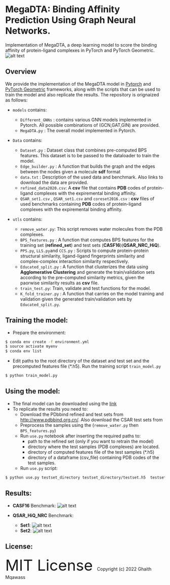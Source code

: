 # MegaDTA: Binding Affinity Prediction Using Graph Neural Networks.
Implementation of MegaDTA, a deep learning model to score the binding affinity of protein-ligand complexes in PyTorch and PyTorch Geometric.
![alt text](https://github.com/ghaith-mq/MegaDTA/blob/main/MegaDTA.png)

## Overview

We provide the implementation of the MegaDTA model in [Pytorch](https://github.com/pytorch/pytorch) and [PyTorch Geometric](https://pytorch-geometric.readthedocs.io/) frameworks, along with the scripts that can be used to train the model and also replicate the results. The repository is orignaized as follows:

- `models` contains:
  - `Different_GNNs` : contains various GNN models implemented in Pytorch. All possible combinations of (GCN,GAT,GIN) are provided. 
  - `MegaDTA.py` : The overall model implemented in Pytorch.


- `Data` contains:
  - `Dataset.py` : Dataset class that combines pre-computed BPS features. This dataset is to be passed to the dataloader to train the model.
  - `Edge_builder.py` : A function that builds the graph and the edges between the nodes given a molecule **sdf** format
  - `data.txt` : Description of the used data and benchmark. Also links to download the data are provided.
  - `refined_data2020.csv`: A **csv** file that contains **PDB** codes of protein-ligand complexes with the expiremental binding affinity.
  - `QSAR_set1.csv` , `QSAR_set1.csv`  and `coreset2016.csv` : **csv** files of used benchmarks containing  **PDB** codes of protein-ligand complexes with the expiremental binding affinity.


- `utls` contains: 
  - `remove_water.py`: This script removes water molecules from the PDB complexes.
  - `BPS_features.py` : A function that computes BPS features for the training set (**refined_set**) and test sets (**CASF16**)(**QSAR_NRC_HiQ**).
  - `PPS.py`, `LLS.py`and `CCS.py` : Scripts to compute protein-protein structural similarity, ligand-ligand fingerprints similarity and complex-complex interaction similarity respectively.
  - `Educated_split.py` : A function that clusterizes the data using **Agglomerative Clustering** and generate the train/validation sets  according to the pre-computed similarity metrics, given the paorwise similarity results as **csv** file.
  - `train_test.py`: Train, validate and test functions for the model.
  - `K_fold_trainer.py` : A function that carries on the model training and validation given the generated train/validation sets by `Educated_split.py`. 

## Training the model:
- Prepare the environment:

```sh
$ conda env create -f environment.yml
$ source activate myenv
$ conda env list
```
- Edit  paths to the root directory of the dataset and test set and the precomputed features file (*.h5). Run the training script `train_model.py`
```sh
$ python train_model.py
```

## Using the model:
- The final model can be downloaded using the [link](https://drive.google.com/file/d/1RJiA_hi6yfZP8IzH30UtnvaJvQXwjNAH/view?usp=sharing) 
- To replicate the results you need to:
  - Download the PDbbind refined and test sets from  http://www.pdbbind.org.cn/. Also download the CSAR test sets from [
](http://csardock.org/)  
  - Preprocess the samples using the (`remove_water.py` then `BPS_features.py`)
  - Run `use.py` notebook after inserting the required paths to:
     - path to the refined set (only if you want to retrain the model)   
     - directory where the test samples (PDB complexes) are located.
     - directory of computed features file of the test samples (*.h5) 
     - directory of a dataframe (csv_file) containing PDB codes of the test samples.
  - Run `use.py` script:
```sh
$ python use.py testset_directory testset_directory/testset.h5  testset_directory/pdb_codes.csv
```
## Results:
- **CASF16** Benchmark:
![alt text](https://github.com/ghaith-mq/MegaDTA/blob/main/results/correlation_plots_casf.png)

- **QSAR_HiQ_NRC** Benchmark:
  - **Set1**:
![alt text](https://github.com/ghaith-mq/MegaDTA/blob/main/results/cor_plots_csar1.png)
  - **Set2**:
![alt text](https://github.com/ghaith-mq/MegaDTA/blob/main/results/cor_plots_csar2.png)

## License:
 <font size = "7" >  MIT License </font>
 Copyright (c) 2022 Ghaith Mqawass


